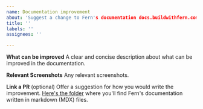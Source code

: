 ```yaml
---
name: Documentation improvement
about: 'Suggest a change to Fern's documentation docs.buildwithfern.com'
title: ''
labels: ''
assignees: ''

---
```


**What can be improved**
A clear and concise description about what can be improved in the documentation.

**Relevant Screenshots**
Any relevant screenshots.

**Link a PR** (optional)
Offer a suggestion for how you would write the improvement. [Here's the folder](https://github.com/fern-api/fern/tree/main/fern) where you'll find Fern's documentation written in markdown (MDX) files.
